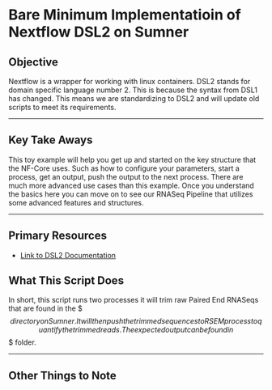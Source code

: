 # Bare Minimum Implementatioin of Nextflow DSL2 on Sumner

## Objective

Nextflow is a wrapper for working with linux containers. DSL2 stands for
domain specific language number 2. This is because the syntax from DSL1 has changed.
This means we are standardizing to DSL2 and will update old scripts to
meet its requirements.
<hr>

## Key Take Aways

This toy example will help you get up and started on the key structure that the
NF-Core uses. Such as how to configure your parameters, start a process, get an output,
push the output to the next process. There are much more advanced use cases
than this example. Once you understand the basics here you can move on to see our RNASeq Pipeline that utilizes some advanced features and structures.
<hr>

## Primary Resources

<ul>
<li><a href=https://www.nextflow.io/docs/latest/dsl2.html">Link to DSL2 Documentation</a></li>
</ul
<hr>

## What This Script Does

In short, this script runs two processes it will trim raw Paired End RNASeqs that
are found in the $$$ directory on Sumner. It will then push the trimmed sequences to
RSEM process to quantify the trimmed reads. The expected output can be found in $$$ folder.
<hr>

## Other Things to Note

